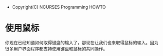 * Copyright(C) NCURSES Programming HOWTO

# 使用鼠标

你现在已经知道如何取得键盘的输入了，那现在让我们也来取得鼠标的输入。因为很多用户界面程序都支持使用键盘和鼠标的共同操作。











